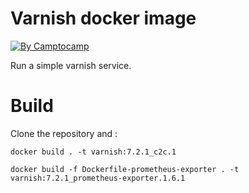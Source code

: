Varnish docker image
========================

[![By Camptocamp](https://img.shields.io/badge/by-camptocamp-fb7047.svg)](http://www.camptocamp.com)

Run a simple varnish service.


# Build

Clone the repository and :

    docker build . -t varnish:7.2.1_c2c.1

    docker build -f Dockerfile-prometheus-exporter . -t varnish:7.2.1_prometheus-exporter.1.6.1

